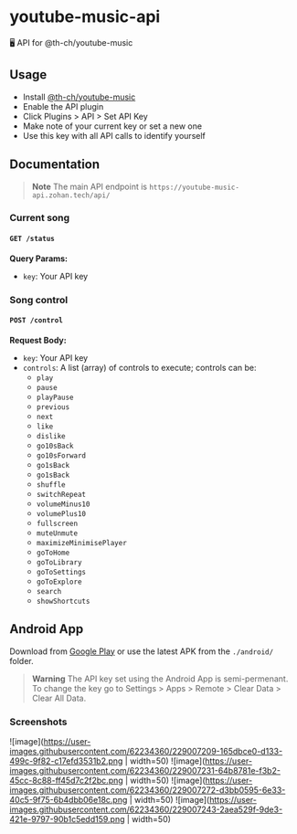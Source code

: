 # youtube-music-api
🖥️ API for @th-ch/youtube-music

## Usage
- Install [@th-ch/youtube-music](https://github.com/th-ch/youtube-music)
- Enable the API plugin
- Click Plugins > API > Set API Key
- Make note of your current key or set a new one
- Use this key with all API calls to identify yourself

## Documentation
> **Note**
> The main API endpoint is `https://youtube-music-api.zohan.tech/api/`

### Current song
#### `GET /status`

**Query Params:**
- `key`: Your API key

### Song control
#### `POST /control`

**Request Body:**
- `key`: Your API key
- `controls`: A list (array) of controls to execute; controls can be:
    - `play`
    - `pause`
    - `playPause`
    - `previous`
    - `next`
    - `like`
    - `dislike`
    - `go10sBack`
    - `go10sForward`
    - `go1sBack`
    - `go1sBack`
    - `shuffle`
    - `switchRepeat`
    - `volumeMinus10`
    - `volumePlus10`
    - `fullscreen`
    - `muteUnmute`
    - `maximizeMinimisePlayer`
    - `goToHome`
    - `goToLibrary`
    - `goToSettings`
    - `goToExplore`
    - `search`
    - `showShortcuts`

## Android App
Download from [Google Play]() or use the latest APK from the `./android/` folder.

> **Warning**
> The API key set using the Android App is semi-permenant. To change the key go to Settings > Apps > Remote > Clear Data > Clear All Data.

### Screenshots
![image](https://user-images.githubusercontent.com/62234360/229007209-165dbce0-d133-499c-9f82-c17efd3531b2.png | width=50)
![image](https://user-images.githubusercontent.com/62234360/229007231-64b8781e-f3b2-45cc-8c88-ff45d7c2f2bc.png | width=50)
![image](https://user-images.githubusercontent.com/62234360/229007272-d3bb0595-6e33-40c5-9f75-6b4dbb06e18c.png | width=50)
![image](https://user-images.githubusercontent.com/62234360/229007243-2aea529f-9de3-421e-9797-90b1c5edd159.png | width=50)
